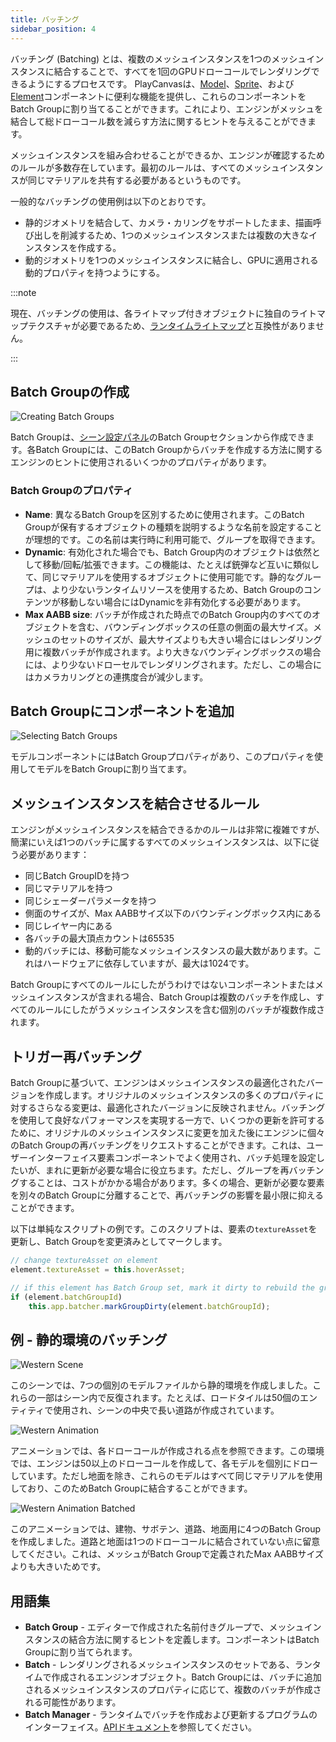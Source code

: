 ```yaml
---
title: バッチング
sidebar_position: 4
---
```


バッチング (Batching) とは、複数のメッシュインスタンスを1つのメッシュインスタンスに結合することで、すべてを1回のGPUドローコールでレンダリングできるようにするプロセスです。 PlayCanvasは、[Model][7]、[Sprite][9]、および[Element][10]コンポーネントに便利な機能を提供し、これらのコンポーネントをBatch Groupに割り当てることができます。これにより、エンジンがメッシュを結合して総ドローコール数を減らす方法に関するヒントを与えることができます。

メッシュインスタンスを組み合わせることができるか、エンジンが確認するためのルールが多数存在しています。最初のルールは、すべてのメッシュインスタンスが同じマテリアルを共有する必要があるというものです。

一般的なバッチングの使用例は以下のとおりです。

* 静的ジオメトリを結合して、カメラ・カリングをサポートしたまま、描画呼び出しを削減するため、1つのメッシュインスタンスまたは複数の大きなインスタンスを作成する。
* 動的ジオメトリを1つのメッシュインスタンスに結合し、GPUに適用される動的プロパティを持つようにする。

:::note

現在、バッチングの使用は、各ライトマップ付きオブジェクトに独自のライトマップテクスチャが必要であるため、[ランタイムライトマップ](/user-manual/graphics/lighting/runtime-lightmaps/)と互換性がありません。

:::

## Batch Groupの作成

![Creating Batch Groups](/img/user-manual/optimization/batching/batch-groups.jpg)

Batch Groupは、[シーン設定パネル][6]のBatch Groupセクションから作成できます。各Batch Groupには、このBatch Groupからバッチを作成する方法に関するエンジンのヒントに使用されるいくつかのプロパティがあります。

### Batch Groupのプロパティ

* **Name**: 異なるBatch Groupを区別するために使用されます。このBatch Groupが保有するオブジェクトの種類を説明するような名前を設定することが理想的です。この名前は実行時に利用可能で、グループを取得できます。
* **Dynamic**: 有効化された場合でも、Batch Group内のオブジェクトは依然として移動/回転/拡張できます。この機能は、たとえば銃弾など互いに類似して、同じマテリアルを使用するオブジェクトに使用可能です。静的なグループは、より少ないランタイムリソースを使用するため、Batch Groupのコンテンツが移動しない場合にはDynamicを非有効化する必要があります。
* **Max AABB size**: バッチが作成された時点でのBatch Group内のすべてのオブジェクトを含む、バウンディングボックスの任意の側面の最大サイズ。メッシュのセットのサイズが、最大サイズよりも大きい場合にはレンダリング用に複数バッチが作成されます。より大きなバウンディングボックスの場合には、より少ないドローセルでレンダリングされます。ただし、この場合にはカメラカリングとの連携度合が減少します。

## Batch Groupにコンポーネントを追加

![Selecting Batch Groups](/img/user-manual/optimization/batching/model-component.jpg)

モデルコンポーネントにはBatch Groupプロパティがあり、このプロパティを使用してモデルをBatch Groupに割り当てます。

## メッシュインスタンスを結合させるルール

エンジンがメッシュインスタンスを結合できるかのルールは非常に複雑ですが、簡潔にいえば1つのバッチに属するすべてのメッシュインスタンスは、以下に従う必要があります：

* 同じBatch GroupIDを持つ
* 同じマテリアルを持つ
* 同じシェーダーパラメータを持つ
* 側面のサイズが、Max AABBサイズ以下のバウンディングボックス内にある
* 同じレイヤー内にある
* 各バッチの最大頂点カウントは65535
* 動的バッチには、移動可能なメッシュインスタンスの最大数があります。これはハードウェアに依存していますが、最大は1024です。

Batch Groupにすべてのルールにしたがうわけではないコンポーネントまたはメッシュインスタンスが含まれる場合、Batch Groupは複数のバッチを作成し、すべてのルールにしたがうメッシュインスタンスを含む個別のバッチが複数作成されます。

## トリガー再バッチング

Batch Groupに基づいて、エンジンはメッシュインスタンスの最適化されたバージョンを作成します。オリジナルのメッシュインスタンスの多くのプロパティに対するさらなる変更は、最適化されたバージョンに反映されません。バッチングを使用して良好なパフォーマンスを実現する一方で、いくつかの更新を許可するために、オリジナルのメッシュインスタンスに変更を加えた後にエンジンに個々のBatch Groupの再バッチングをリクエストすることができます。これは、ユーザーインターフェイス要素コンポーネントでよく使用され、バッチ処理を設定したいが、まれに更新が必要な場合に役立ちます。ただし、グループを再バッチングすることは、コストがかかる場合があります。多くの場合、更新が必要な要素を別々のBatch Groupに分離することで、再バッチングの影響を最小限に抑えることができます。

以下は単純なスクリプトの例です。このスクリプトは、要素の`textureAsset`を更新し、Batch Groupを変更済みとしてマークします。

```javascript
// change textureAsset on element
element.textureAsset = this.hoverAsset;

// if this element has Batch Group set, mark it dirty to rebuild the group in the next frame
if (element.batchGroupId)
    this.app.batcher.markGroupDirty(element.batchGroupId);
```

## 例 - 静的環境のバッチング

![Western Scene](/img/user-manual/optimization/batching/western-scene.jpg)

このシーンでは、7つの個別のモデルファイルから静的環境を作成しました。これらの一部はシーン内で反復されます。たとえば、ロードタイルは50個のエンティティで使用され、シーンの中央で長い道路が作成されています。

![Western Animation](/img/user-manual/optimization/batching/western-animation-all.gif)

アニメーションでは、各ドローコールが作成される点を参照できます。この環境では、エンジンは50以上のドローコールを作成して、各モデルを個別にドローしています。ただし地面を除き、これらのモデルはすべて同じマテリアルを使用しており、このためBatch Groupに結合することができます。

![Western Animation Batched](/img/user-manual/optimization/batching/western-animation.gif)

このアニメーションでは、建物、サボテン、道路、地面用に4つのBatch Groupを作成しました。道路と地面は1つのドローコールに結合されていない点に留意してください。これは、メッシュがBatch Groupで定義されたMax AABBサイズよりも大きいためです。

## 用語集

* **Batch Group** - エディターで作成された名前付きグループで、メッシュインスタンスの結合方法に関するヒントを定義します。コンポーネントはBatch Groupに割り当てられます。
* **Batch** - レンダリングされるメッシュインスタンスのセットである、ランタイムで作成されるエンジンオブジェクト。Batch Groupには、バッチに追加されるメッシュインスタンスのプロパティに応じて、複数のバッチが作成される可能性があります。
* **Batch Manager** - ランタイムでバッチを作成および更新するプログラムのインターフェイス。[APIドキュメント][8]を参照してください。


[6]: /user-manual/scenes/settings#batch-groups
[7]: /user-manual/scenes/components/model
[8]: https://api.playcanvas.com/classes/Engine.BatchManager.html
[9]: /user-manual/scenes/components/sprite
[10]: /user-manual/scenes/components/element
